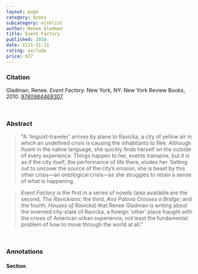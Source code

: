 ```yaml
---
layout: page
category: books
subcategory: wishlist
author: Renee Gladman
title: Event Factory
published: 2010
date: 1111-11-11
rating: exclude
price: $17
---
```


### Citation

Gladman, Renee. *Event Factory.* New York, NY: New York Review Books, 2010. [9780984469307](https://www.nyrb.com/collections/dorothy-a-publishing-project/products/event-factory?variant=41400343429288).

<br>

### Abstract

> "A 'linguist-traveler' arrives by plane to Ravicka, a city of yellow air in which an undefined crisis is causing the inhabitants to flee. Although fluent in the native language, she quickly finds herself on the outside of every experience. Things happen to her, events transpire, but it is as if the city itself, the performance of life there, eludes her. Setting out to uncover the source of the city’s erosion, she is beset by this other crisis—an ontological crisis—as she struggles to retain a sense of what is happening.

> *Event Factory* is the first in a series of novels (also available are the second, *The Ravickians*; the third, *Ana Patova Crosses a Bridge*; and the fourth, *Houses of Ravicka*) that Renee Gladman is writing about the invented city-state of Ravicka, a foreign 'other' place fraught with the crises of American urban experience, not least the fundamental problem of how to move through the world at all."

<br>

### Annotations

#### Section

<br>
